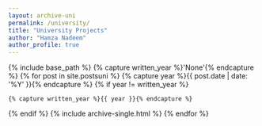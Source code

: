 ```yaml
---
layout: archive-uni
permalink: /university/
title: "University Projects"
author: "Hamza Nadeem"
author_profile: true
---
```


{% include base_path %}
{% capture written_year %}'None'{% endcapture %}
{% for post in site.postsuni %}
  {% capture year %}{{ post.date | date: '%Y' }}{% endcapture %}
  {% if year != written_year %}
   <!-- <h2 id="{{ year | slugify }}" class="archive__subtitle">{{ year }}</h2> -->
    {% capture written_year %}{{ year }}{% endcapture %}
  {% endif %}
  {% include archive-single.html %}
{% endfor %}
